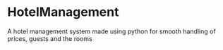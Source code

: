 # HotelManagement
A hotel management system made using python for smooth handling of prices, guests and the rooms
